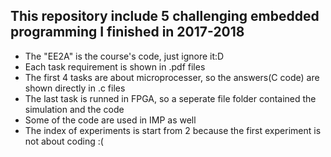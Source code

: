 ## This repository include 5 challenging embedded programming I finished in 2017-2018

- The "EE2A" is the course's code, just ignore it:D
- Each task requirement is shown in .pdf files
- The first 4 tasks are about microprocesser, so the answers(C code) are shown directly in .c files
- The last task is runned in FPGA, so a seperate file folder contained the simulation and the code
- Some of the code are used in IMP as well
- The index of experiments is start from 2 because the first experiment is not about coding :(
